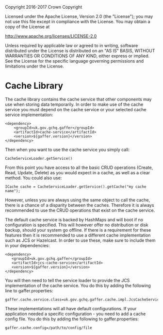 Copyright 2016-2017 Crown Copyright

Licensed under the Apache License, Version 2.0 (the "License");
you may not use this file except in compliance with the License.
You may obtain a copy of the License at

  http://www.apache.org/licenses/LICENSE-2.0

Unless required by applicable law or agreed to in writing, software
distributed under the License is distributed on an "AS IS" BASIS,
WITHOUT WARRANTIES OR CONDITIONS OF ANY KIND, either express or implied.
See the License for the specific language governing permissions and
limitations under the License.

Cache Library
=============
The cache library contains the cache service that other components may use when storing data temporarily.
In order to make use of the cache service you must depend on the cache service or your selected cache service implementation:

```
<dependency>
    <groupId>uk.gov.gchq.gaffer</groupId>
    <artifactId>cache-service</artifactId>
    <version>${gaffer.version}</version>
</dependency>
```

Then when you want to use the cache service you simply call:

```
CacheServiceLoader.getService()
```

From this point you have access to all the basic CRUD operations (Create, Read, Update, Delete) as you would expect in a cache,
as well as a clear method. You could also use:

```
ICache cache = CacheServiceLoader.getService().getCache("my cache name");
```

However, unless you are always using the same object to call the cache, there is a chance of a disparity between the caches. Therefore it is always recommended
to use the CRUD operations that exist on the cache service.

The default cache service is backed by HashMaps and will boot if no configuration is specified. This will however offer no distribution or disk backup, should your system
go offline. If there is a requirement for these features then it is recommended to use a different cache implementation such as JCS or Hazelcast. In order to use these,
make sure to include them in your dependencies:

```
<dependency>
   <groupId>uk.gov.gchq.gaffer</groupId>
   <artifactId>jcs-cache-service</artifactId>
   <version>${gaffer.version}</version>
</dependency>
```

You will then need to tell the service loader to provide the JCS implementation of the cache service. You do this by adding the following line to gaffer.properties:
```
gaffer.cache.service.class=uk.gov.gchq.gaffer.cache.impl.JcsCacheService
```

These implementations will all have default configurations. If your application needed a specific configuration - you need to add a cache config file. You do this
by adding the following to gaffer.properties:
```
gaffer.cache.config=/path/to/config/file
```
